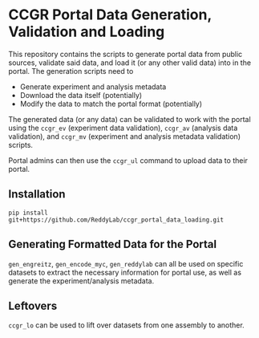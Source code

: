 # CCGR Portal Data Generation, Validation and Loading

This repository contains the scripts to generate portal data from public sources, validate said data, and load it (or any other valid data) into in the portal. The generation scripts need to

- Generate experiment and analysis metadata
- Download the data itself (potentially)
- Modify the data to match the portal format (potentially)

The generated data (or any data) can be validated to work with the portal using the `ccgr_ev` (experiment data validation), `ccgr_av` (analysis data validation), and `ccgr_mv` (experiment and analysis metadata validation) scripts.

Portal admins can then use the `ccgr_ul` command to upload data to their portal.

## Installation

`pip install git+https://github.com/ReddyLab/ccgr_portal_data_loading.git`

## Generating Formatted Data for the Portal

`gen_engreitz`, `gen_encode_myc`, `gen_reddylab` can all be used on specific datasets to extract the necessary
information for portal use, as well as generate the experiment/analysis metadata.

## Leftovers

`ccgr_lo` can be used to lift over datasets from one assembly to another.

